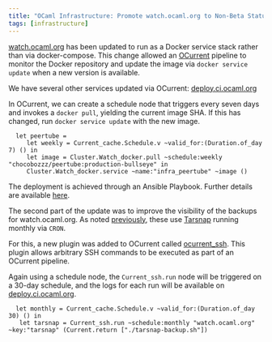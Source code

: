 ```yaml
---
title: "OCaml Infrastructure: Promote watch.ocaml.org to Non-Beta Status"
tags: [infrastructure]
---
```


[watch.ocaml.org](https://watch.ocaml.org) has been updated to run as a Docker service stack rather than via docker-compose.  This change allowed an [OCurrent](https://github.com/ocurrent/ocurrent) pipeline to monitor the Docker repository and update the image via `docker service update` when a new version is available.

We have several other services updated via OCurrent: [deploy.ci.ocaml.org](https://deploy.ci.ocaml.org)

In OCurrent, we can create a schedule node that triggers every seven days and invokes a `docker pull`, yielding the current image SHA.  If this has changed, run `docker service update` with the new image. 

```
  let peertube =
     let weekly = Current_cache.Schedule.v ~valid_for:(Duration.of_day 7) () in
     let image = Cluster.Watch_docker.pull ~schedule:weekly "chocobozzz/peertube:production-bullseye" in
     Cluster.Watch_docker.service ~name:"infra_peertube" ~image ()
```

The deployment is achieved through an Ansible Playbook.  Further details are available [here](/watch-ocaml-org).

The second part of the update was to improve the visibility of the backups for watch.ocaml.org.  As noted [previously](/2022/11/08/tarsnap-backups.html), these use [Tarsnap](https://www.tarsnap.com) running monthly via `CRON`.
              
For this, a new plugin was added to OCurrent called [ocurrent_ssh](https://github.com/ocurrent/ocurrent/tree/master/plugins/ssh).  This plugin allows arbitrary SSH commands to be executed as part of an OCurrent pipeline.

Again using a schedule node, the `Current_ssh.run` node will be triggered on a 30-day schedule, and the logs for each run will be available on [deploy.ci.ocaml.org](https://deploy.ci.ocaml.org).

```
  let monthly = Current_cache.Schedule.v ~valid_for:(Duration.of_day 30) () in
   let tarsnap = Current_ssh.run ~schedule:monthly "watch.ocaml.org" ~key:"tarsnap" (Current.return ["./tarsnap-backup.sh"])
```

